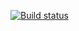 [![Build status](https://ci.appveyor.com/api/projects/status/i53pi86rap5m87i8/branch/master?svg=true)](https://ci.appveyor.com/project/piccaso/swagger-checks/branch/master)